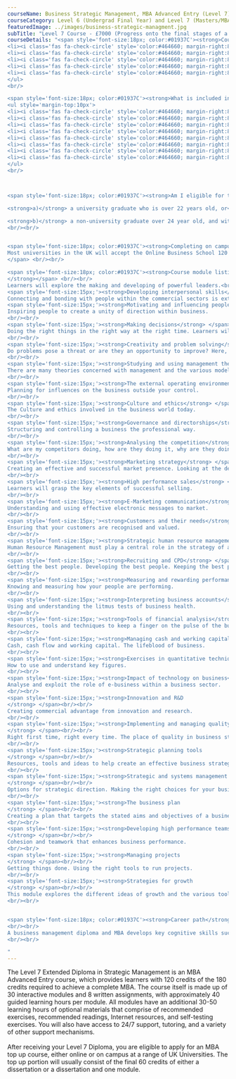 ```yaml
---
courseName: Business Strategic Management, MBA Advanced Entry (Level 7)
courseCategory: Level 6 (Undergrad Final Year) and Level 7 (Masters/MBA)
featuredImage: ../images/business-strategic-managment.jpg
subTitle: "Level 7 Course - £7000 (Progress onto the final stages of a University MBA)"
courseDetails: "<span style='font-size:18px; color:#01937C'><strong>Course Fees</strong></span><br/><br/>The Level 7 Human Resource Management course is £7000.<br/><ul style='margin-top:10px'>
<li><i class='fas fa-check-circle' style='color:#464660; margin-right:8px'></i>  Credit or debit card</li>
<li><i class='fas fa-check-circle' style='color:#464660; margin-right:8px'></i>  Bank transfer</li>
<li><i class='fas fa-check-circle' style='color:#464660; margin-right:8px'></i>  Interest free monthly instalments</li>
<li><i class='fas fa-check-circle' style='color:#464660; margin-right:8px'></i>  Paypal</li>
<li><i class='fas fa-check-circle' style='color:#464660; margin-right:8px'></i>  Western Union</li>
</ul> 
<br/>

<span style='font-size:18px; color:#01937C'><strong>What is included in the cost of my course?</strong></span>
<ul style='margin-top:10px'>
<li><i class='fas fa-check-circle' style='color:#464660; margin-right:8px'></i>  All course material, including online modules and written assignments </li>
<li><i class='fas fa-check-circle' style='color:#464660; margin-right:8px'></i>  Personal tutor support with 1-2-1 Zoom sessions</li>
<li><i class='fas fa-check-circle' style='color:#464660; margin-right:8px'></i>  Dedicated student support</li>
<li><i class='fas fa-check-circle' style='color:#464660; margin-right:8px'></i>  Access to an online social learning forum</li>
<li><i class='fas fa-check-circle' style='color:#464660; margin-right:8px'></i>  Assignment marking and feedback</li>
<li><i class='fas fa-check-circle' style='color:#464660; margin-right:8px'></i>  FREE TOTUM student discount card</li>
<li><i class='fas fa-check-circle' style='color:#464660; margin-right:8px'></i> FREE laptop</li>
<li><i class='fas fa-check-circle' style='color:#464660; margin-right:8px'></i> FREE access to our Hubs.</li>
</ul> 
<br/>



<span style='font-size:18px; color:#01937C'><strong>Am I eligible for this program?</strong></span><br/><br/> To enrol onto the Level 7 programme, you must be either<br/><br/>

<strong>a)</strong> a university graduate who is over 22 years old, or<br/><br/>

<strong>b)</strong> a non-university graduate over 24 year old, and with at least five years of managerial experience.
<br/><br/>


<span style='font-size:18px; color:#01937C'><strong>Completing on campus in the UK</strong></span><br/><br/> <span>
Most universities in the UK will accept the Online Business School 120 credit programme for entry onto the MBA top up on campus. ATHE also have direct agreements with several Universities, click here for the ATHE progression routes. Students may also contact the admissions department of their chosen university directly.
</span> <br/><br/>

<span style='font-size:18px; color:#01937C'><strong>Course module listing</strong></span><br/><br/> <span style='font-size:15px;'><strong>Qualities of effective leadership
</strong></span> <br/><br/>
Learners will explore the making and developing of powerful leaders.<br/><br/>
<span style='font-size:15px;'><strong>Developing interpersonal skills</strong> </span> <br/><br/>
Connecting and bonding with people within the commercial sectors is extremely important for good business. This module trains learners in skills to improve and enhance communication techniques to create strong bonds.<br/><br/>
<span style='font-size:15px;'><strong>Motivating and influencing people</strong> </span><br/><br/>
Inspiring people to create a unity of direction within business.
<br/><br/>
<span style='font-size:15px;'><strong>Making decisions</strong> </span><br/><br/>
Doing the right things in the right way at the right time. Learners will look at the process of making a good decision.
<br/><br/>
<span style='font-size:15px;'><strong>Creativity and problem solving</strong> </span><br/><br/>
Do problems pose a threat or are they an opportunity to improve? Here, learners will figure out how to turn a problem into an advantage.
<br/><br/>
<span style='font-size:15px;'><strong>Studying and using management theories</strong> </span><br/><br/>
There are many theories concerned with management and the various models developed from these theories. This module looks over these theories with real life examples.
<br/><br/>
<span style='font-size:15px;'><strong>The external operating environment of business</strong> </span><br/><br/>
Planning for influences on the business outside your control.
<br/><br/>
<span style='font-size:15px;'><strong>Culture and ethics</strong> </span><br/><br/>
The Culture and ethics involved in the business world today.
<br/><br/>
<span style='font-size:15px;'><strong>Governance and directorships</strong> </span><br/><br/>
Structuring and controlling a business the professional way.
<br/><br/>
<span style='font-size:15px;'><strong>Analysing the competition</strong> </span><br/><br/>
What are my competitors doing, how are they doing it, why are they doing it? Reviewing and analysing competitor actions to enhance managerial roles.
<br/><br/>
<span style='font-size:15px;'><strong>Marketing strategy</strong> </span><br/><br/>
Creating an effective and successful market presence. Looking at the development of marketing strategies to create successful marketing campaigns.
<br/><br/>
<span style='font-size:15px;'><strong>High performance sales</strong> </span><br/><br/>
Learners will grasp the key elements of successful selling.
<br/><br/>
<span style='font-size:15px;'><strong>E-Marketing communication</strong> </span><br/><br/>
Understanding and using effective electronic messages to market.
<br/><br/>
<span style='font-size:15px;'><strong>Customers and their needs</strong> </span><br/><br/>
Ensuring that your customers are recognised and valued.
<br/><br/>
<span style='font-size:15px;'><strong>Strategic human resource management</strong> </span><br/><br/>
Human Resource Management must play a central role in the strategy of any organization. It is concerned with people as an asset of the business.
<br/><br/>
<span style='font-size:15px;'><strong>Recruiting and CPD</strong> </span><br/><br/>
Getting the best people. Developing the best people. Keeping the best people.
<br/><br/>
<span style='font-size:15px;'><strong>Measuring and rewarding performance</strong> </span><br/><br/>
Knowing and measuring how your people are performing.
<br/><br/>
<span style='font-size:15px;'><strong>Interpreting business accounts</strong> </span><br/><br/>
Using and understanding the litmus tests of business health.
<br/><br/>
<span style='font-size:15px;'><strong>Tools of financial analysis</strong> </span><br/><br/>
Resources, tools and techniques to keep a finger on the pulse of the business.
<br/><br/>
<span style='font-size:15px;'><strong>Managing cash and working capital</strong> </span><br/><br/>
Cash, cash flow and working capital. The lifeblood of business.
<br/><br/>
<span style='font-size:15px;'><strong>Exercises in quantitative techniques</strong> </span><br/><br/>
How to use and understand key figures.
<br/><br/>
<span style='font-size:15px;'><strong>Impact of technology on business</strong> </span><br/><br/>
Analyse and exploit the role of e-business within a business sector.
<br/><br/>
<span style='font-size:15px;'><strong>Innovation and R&D
</strong> </span><br/><br/>
Creating commercial advantage from innovation and research.
<br/><br/>
<span style='font-size:15px;'><strong>Implementing and managing quality systems
</strong> </span><br/><br/>
Right first time, right every time. The place of quality in business strategy.
<br/><br/>
<span style='font-size:15px;'><strong>Strategic planning tools
</strong> </span><br/><br/>
Resources, tools and ideas to help create an effective business strategy.
<br/><br/>
<span style='font-size:15px;'><strong>Strategic and systems management
</strong> </span><br/><br/>
Options for strategic direction. Making the right choices for your business.
<br/><br/>
<span style='font-size:15px;'><strong>The business plan
</strong> </span><br/><br/>
Creating a plan that targets the stated aims and objectives of a business.
<br/><br/>
<span style='font-size:15px;'><strong>Developing high performance teams
</strong> </span><br/><br/>
Cohesion and teamwork that enhances business performance.
<br/><br/>
<span style='font-size:15px;'><strong>Managing projects
</strong> </span><br/><br/>
Getting things done. Using the right tools to run projects.
<br/><br/>
<span style='font-size:15px;'><strong>Strategies for growth
</strong> </span><br/><br/>
This module explores the different ideas of growth and the various tools, measures and controls at a managers disposal in planning for growth.
<br/><br/>


<span style='font-size:18px; color:#01937C'><strong>Career path</strong></span><br/><br/>Upon successful completion of the Postgraduate Diploma in Strategic Management and final year of an accredited postgraduate degree programme, learners will have the skills to execute a professional managerial role in marketing, accounting, business consultancy, and more.
<br/><br/>
A business management diploma and MBA develops key cognitive skills such as critical thinking, analysis, evaluation, and writing while also establishing presentation and numeracy skills to enhance knowledge and experience. These skills are critical in helping you advance your career.
<br/><br/>

"
---
```

The Level 7 Extended Diploma in Strategic Management is an MBA Advanced Entry course, which provides learners with 120 credits of the 180 credits required to achieve a complete MBA. The course itself is made up of 30 interactive modules and 8 written assignments, with approximately 40 guided learning hours per module. All modules have an additional 30-50 learning hours of optional materials that comprise of recommended exercises, recommended readings, Internet resources, and self-testing exercises. You will also have access to 24/7 support, tutoring, and a variety of other support mechanisms.
<br/><br/>
After receiving your Level 7 Diploma, you are eligible to apply for an MBA top up course, either online or on campus at a range of UK Universities. The top up portion will usually consist of the final 60 credits of either a dissertation or a dissertation and one module.